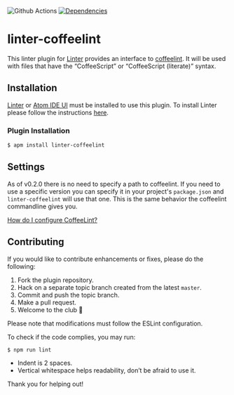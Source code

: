 ![Github Actions](https://github.com/AtomLinter/linter-coffeelint/workflows/CI/badge.svg)
[![Dependencies](https://david-dm.org/AtomLinter/linter-coffeelint/status.svg)](https://david-dm.org/AtomLinter/linter-coffeelint)

# linter-coffeelint

This linter plugin for [Linter](https://github.com/AtomLinter/Linter) provides an interface to
[coffeelint](https://coffeelint.github.io/). It will be used with files that have the “CoffeeScript”
or “CoffeeScript (literate)” syntax.

## Installation
[Linter](https://github.com/AtomLinter/Linter) or [Atom IDE UI](https://ide.atom.io/) must be
installed to use this plugin. To install Linter please follow the instructions
[here](https://github.com/AtomLinter/Linter).


### Plugin Installation

```sh
$ apm install linter-coffeelint
```

## Settings

As of v0.2.0 there is no need to specify a path to coffeelint. If you need to use a specific
version you can specify it in your project's `package.json` and `linter-coffeelint` will use that
one. This is the same behavior the coffeelint commandline gives you.

[How do I configure CoffeeLint?](https://github.com/coffeelint/coffeelint/blob/master/doc/user.md)

## Contributing

If you would like to contribute enhancements or fixes, please do the following:

1.  Fork the plugin repository.
1.  Hack on a separate topic branch created from the latest `master`.
1.  Commit and push the topic branch.
1.  Make a pull request.
1.  Welcome to the club 🎊

Please note that modifications must follow the ESLint configuration.

To check if the code complies, you may run:

```sh
$ npm run lint
```

-   Indent is 2 spaces.
-   Vertical whitespace helps readability, don’t be afraid to use it.

Thank you for helping out!

